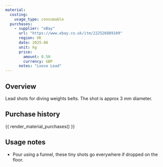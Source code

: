 ```yaml
---
material:
  costing:
    usage_type: consumable
  purchases:
    - supplier: "eBay"
      url: "https://www.ebay.co.uk/itm/222526889109"
      region: UK
      date: 2025-06
      unit: kg
      price:
        amount: 8.50
        currency: GBP
      notes: "Loose Lead"
---
```


## Overview

Lead shots for diving weights belts. The shot is approx 3 mm diameter.

## Purchase history

{{ render_material_purchases() }}

## Usage notes
- Pour using a funnel, these tiny shots go everywhere if dropped on the floor.


